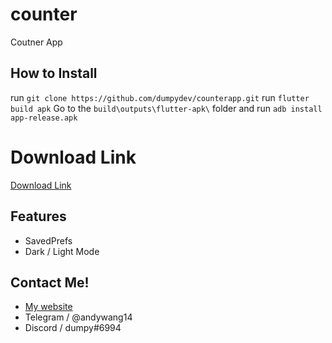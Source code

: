 # counter

Coutner App

## How to Install
run `git clone https://github.com/dumpydev/counterapp.git`
run `flutter build apk`
Go to the `build\outputs\flutter-apk\` folder and run `adb install app-release.apk`
# Download Link
[Download Link](https://dumpyy.gq/files/counter.apk)

## Features
- SavedPrefs
- Dark / Light Mode

## Contact Me!
- [My website](https://dumpyy.xyz)
- Telegram / @andywang14
- Discord / dumpy#6994


